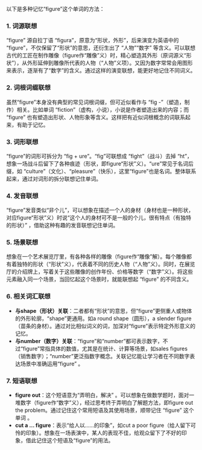 以下是多种记忆“figure”这个单词的方法：
### 1. 词源联想
“figure” 源自拉丁语 “figura”，原意为“形状，外形”，后来演变为英语中的 “figure”，不仅保留了“形状”的意思，还衍生出了 “人物”“数字” 等含义。可以联想古代的工匠在制作雕像（figure作“雕像”义）时，精心塑造其外形（原词源义“形状”），从外形延伸到雕像所代表的人物（“人物”义项）。又因为数字常常会用图形来表示，逐渐有了“数字”的含义。通过这样的演变联想，能更好地记住不同词义。

### 2. 词根词缀联想
虽然“figure”本身没有典型的常见词根词缀，但可近似看作与 “fig -”（塑造，制作）相关。比如单词 “fiction”（虚构，小说），小说是作者塑造出来的内容；而 “figure” 也有塑造出形状、人物形象等含义。这样把有近似词根概念的词联系起来，有助于记忆。 

### 3. 词形联想
“figure”的词形可拆分为 “fig + ure”。“fig”可联想成 “fight”（战斗）去掉 “ht”，想象一场战斗后留下了各种痕迹（形状，即figure“形状”义）。“ure”常见于名词后缀，如 “culture”（文化）、“pleasure”（快乐），这里“figure”也是名词。整体联系起来，通过对词形的拆分联想记住单词。 

### 4. 发音联想
“figure”发音类似“非个儿”，可以想象在描述一个人的身材（身材也是一种形状，对应figure“形状”义）时说“这个人的身材可不是一般的个儿，很有特点（有独特的形状）” ，借助这种有趣的发音联想记住单词。

### 5. 场景联想
想象在一个艺术展览厅里，有各种各样的雕像（figure作“雕像”解）。每个雕像都有着独特的形状（“形状”义），代表着不同的历史人物（“人物”义）。同时，在展览厅的介绍牌上，写着关于这些雕像的创作年份、价格等数字（“数字”义）。将这些元素融入同一个场景，当回忆起这个场景时，就能联想起 “figure” 的不同含义。 

### 6. 相关词汇联想
 - **与shape（形状）关联**：二者都有“形状”的意思，但“figure”更侧重人或物体的外形轮廓，“shape”更通用。如a round shape（圆形），a slender figure（苗条的身材）。通过对比相似词义的词，加深对“figure”表示特定外形意义的记忆。
 - **与number（数字）关联**：“figure”和“number”都可表示数字，不过“figure”常指具体的数值，尤其是在统计、计算等场景，如sales figures（销售数字）；“number”更泛指数字概念。关联记忆能让学习者在不同数字表达场景中准确运用“figure” 。

### 7. 短语联想
 - **figure out**：这个短语意为“弄明白，解决” 。可以想象在做数学题时，面对一堆数字（figure作“数字”义），经过思考终于弄明白了解题方法，即figure out the problem。通过记住这个常用短语及其使用场景，顺带记住 “figure” 这个单词 。
 - **cut a … figure**：表示“给人以……的印象”，如cut a poor figure（给人留下可怜的印象）。想象在一场表演中，某人的表现不佳，给观众留下了不好的印象，借此记住这个短语及“figure”的用法。 